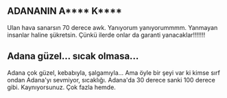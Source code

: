 ## ADANANIN A**** K****

Ulan hava sanarsın 70 derece awk. Yanıyorum yanıyorummmm. Yanmayan insanlar haline şükretsin. Çünkü ilerde onlar da garanti yanacaklar!!!!!!!

## Adana güzel... sıcak olmasa...

Adana çok güzel, kebabıyla, şalgamıyla... Ama öyle bir şeyi var ki kimse sırf ondan Adana'yı sevmiyor, sıcaklığı. Adana'da 30 derece sanki 100 derece gibi. Kaynıyorsunuz. Çok fazla hemde. 